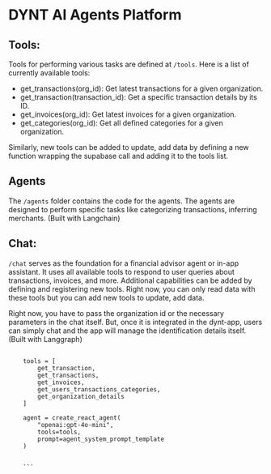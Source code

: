 # DYNT AI Agents Platform

## Tools:

Tools for performing various tasks are defined at `/tools`. Here is a list of currently available tools:

- get_transactions(org_id): Get latest transactions for a given organization.
- get_transaction(transaction_id): Get a specific transaction details by its ID.
- get_invoices(org_id): Get latest invoices for a given organization.
- get_categories(org_id): Get all defined categories for a given organization.

Similarly, new tools can be added to update, add data by defining a new function wrapping the supabase call and adding it to the tools list.

## Agents

The `/agents` folder contains the code for the agents. The agents are designed to perform specific tasks like categorizing transactions, inferring merchants. (Built with Langchain)

## Chat:

`/chat` serves as the foundation for a financial advisor agent or in-app assistant. It uses all available tools to respond to user queries about transactions, invoices, and more. Additional capabilities can be added by defining and registering new tools. Right now, you can only read data with these tools but you can add new tools to update, add data.

Right now, you have to pass the organization id or the necessary parameters in the chat itself. But, once it is integrated in the dynt-app, users can simply chat and the app will manage the identification details itself. (Built with Langgraph)

````

    tools = [
        get_transaction,
        get_transactions,
        get_invoices,
        get_users_transactions_categories,
        get_organization_details
    ]

    agent = create_react_agent(
        "openai:gpt-4o-mini",
        tools=tools,
        prompt=agent_system_prompt_template
    )


    ```
````
